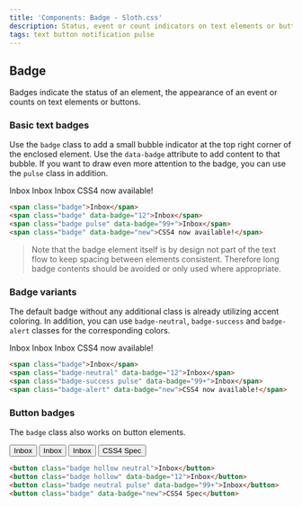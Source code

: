 ```yaml
---
title: 'Components: Badge - Sloth.css'
description: Status, event or count indicators on text elements or buttons
tags: text button notification pulse
---
```


## Badge

Badges indicate the status of an element, the appearance of an event or counts on text elements or buttons.

### Basic text badges

Use the `badge` class to add a small bubble indicator at the top right corner of the enclosed element. Use the `data-badge` attribute to add content to that bubble. If you want to draw even more attention to the badge, you can use the `pulse` class in addition.

<div class="demo flex flex-wrap gap-8">
  <span class="badge">Inbox</span>
  <span class="badge" data-badge="12">Inbox</span>
  <span class="badge pulse" data-badge="99+">Inbox</span>
  <span class="badge" data-badge="new">CSS4 now available!</span>
</div>

```html
<span class="badge">Inbox</span>
<span class="badge" data-badge="12">Inbox</span>
<span class="badge pulse" data-badge="99+">Inbox</span>
<span class="badge" data-badge="new">CSS4 now available!</span>
```

> Note that the badge element itself is by design not part of the text flow to keep spacing between elements consistent. Therefore long badge contents should be avoided or only used where appropriate.

### Badge variants

The default badge without any additional class is already utilizing accent coloring. In addition, you can use `badge-neutral`, `badge-success` and `badge-alert` classes for the corresponding colors.

<div class="demo flex flex-wrap gap-8">
  <span class="badge">Inbox</span>
  <span class="badge-neutral" data-badge="12">Inbox</span>
  <span class="badge-success pulse" data-badge="99+">Inbox</span>
  <span class="badge-alert" data-badge="new">CSS4 now available!</span>
</div>

```html
<span class="badge">Inbox</span>
<span class="badge-neutral" data-badge="12">Inbox</span>
<span class="badge-success pulse" data-badge="99+">Inbox</span>
<span class="badge-alert" data-badge="new">CSS4 now available!</span>
```

### Button badges

The `badge` class also works on button elements.

<div class="demo flex flex-wrap gap-8">
  <button class="badge hollow neutral">Inbox</button>
  <button class="badge hollow" data-badge="12">Inbox</button>
  <button class="badge neutral pulse" data-badge="99+">Inbox</button>
  <button class="badge" data-badge="new">CSS4 Spec</button>
</div>

```html
<button class="badge hollow neutral">Inbox</button>
<button class="badge hollow" data-badge="12">Inbox</button>
<button class="badge neutral pulse" data-badge="99+">Inbox</button>
<button class="badge" data-badge="new">CSS4 Spec</button>
```
